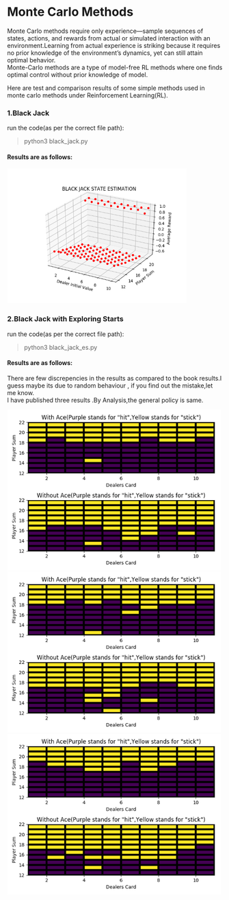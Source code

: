 # Monte Carlo Methods

Monte Carlo methods require only experience—sample sequences of states, actions, and rewards from actual or simulated interaction with an environment.Learning from actual experience is striking because it requires no prior knowledge of the environment’s dynamics, yet can still attain optimal behavior.</br>
Monte-Carlo methods are a type of model-free RL methods where one finds optimal control without prior knowledge of model.

Here are test and comparison results of some simple methods used in monte carlo methods under Reinforcement Learning(RL).</br>

### 1.Black Jack

run the code(as per the correct file path):
>python3 black_jack.py

#### Results are as follows: 

<img src="result_images/Figure_1.png" alt="" width="420"/>

### 2.Black Jack with Exploring Starts

run the code(as per the correct file path):
>python3 black_jack_es.py

#### Results are as follows: 
There are few discrepencies in the results as compared to the book results.I guess maybe its due to random behaviour , if you find out the mistake,let me know.</br>
I have published three results .By Analysis,the general policy is same.


<img src="result_images/Figure_2.png" alt="" width="500"/>

<img src="result_images/Figure_3.png" alt="" width="500"/>

<img src="result_images/Figure_4.png" alt="" width="500"/>
